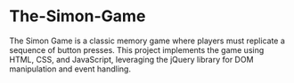 # The-Simon-Game
The Simon Game is a classic memory game where players must replicate a sequence of button presses. This project implements the game using HTML, CSS, and JavaScript, leveraging the jQuery library for DOM manipulation and event handling.

